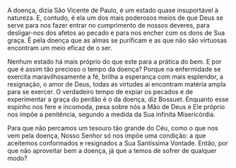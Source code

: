 A doença, dizia São Vicente de Paulo, é um estado quase insuportável à natureza. E, contudo, é ela um dos mais poderosos meios de que Deus se serve para nos fazer entrar no cumprimento de nossos deveres, para desligar-nos dos afetos ao pecado e para nos encher com os dons de Sua graça. É pela doença que as almas se purificam e as que não são virtuosas encontram um meio eficaz de o ser.

Nenhum estado há mais próprio do que este para a prática do bem. E por que é assim tão precioso o tempo da doença? Porque na enfermidade se exercita maravilhosamente a fé, brilha a esperança com mais esplendor, a resignação, o amor de Deus, todas as virtudes aí encontram matéria ampla para se exercer. O verdadeiro tempo de expiar os pecados e de experimentar a graça do perdão é o da doença, diz Bossuet. Enquanto esse espinho nos fere e incomoda, pesa sobre nós a Mão de Deus e Ele próprio nos impõe a penitência, segundo a medida da Sua infinita Misericórdia.

Para que não percamos um tesouro tão grande do Céu, como o que nos vem pela doença, Nosso Senhor só nos impõe uma condição: a que aceitemos conformados e resignados a Sua Santíssima Vontade. Então, por que não aproveitar bem a doença, já que a temos de sofrer de qualquer modo?